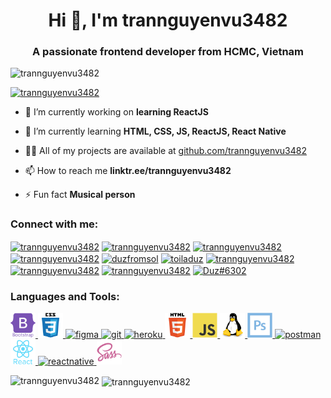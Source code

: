 <h1 align="center">Hi 👋, I'm trannguyenvu3482</h1>
<h3 align="center">A passionate frontend developer from HCMC, Vietnam</h3>

<p align="left"> <img src="https://komarev.com/ghpvc/?username=trannguyenvu3482&label=Profile%20views&color=0e75b6&style=flat" alt="trannguyenvu3482" /> </p>

<p align="left"> <a href="https://github.com/ryo-ma/github-profile-trophy"><img src="https://github-profile-trophy.vercel.app/?username=trannguyenvu3482" alt="trannguyenvu3482" /></a> </p>

- 🔭 I’m currently working on **learning ReactJS**

- 🌱 I’m currently learning **HTML, CSS, JS, ReactJS, React Native**

- 👨‍💻 All of my projects are available at [github.com/trannguyenvu3482](github.com/trannguyenvu3482)

- 📫 How to reach me **linktr.ee/trannguyenvu3482**

- ⚡ Fun fact **Musical person**

<h3 align="left">Connect with me:</h3>
<p align="left">
<a href="https://codepen.io/trannguyenvu3482" target="blank"><img align="center" src="https://raw.githubusercontent.com/rahuldkjain/github-profile-readme-generator/master/src/images/icons/Social/codepen.svg" alt="trannguyenvu3482" height="30" width="40" /></a>
<a href="https://linkedin.com/in/trannguyenvu3482" target="blank"><img align="center" src="https://raw.githubusercontent.com/rahuldkjain/github-profile-readme-generator/master/src/images/icons/Social/linked-in-alt.svg" alt="trannguyenvu3482" height="30" width="40" /></a>
<a href="https://stackoverflow.com/users/trannguyenvu3482" target="blank"><img align="center" src="https://raw.githubusercontent.com/rahuldkjain/github-profile-readme-generator/master/src/images/icons/Social/stack-overflow.svg" alt="trannguyenvu3482" height="30" width="40" /></a>
<a href="https://codesandbox.com/trannguyenvu3482" target="blank"><img align="center" src="https://raw.githubusercontent.com/rahuldkjain/github-profile-readme-generator/master/src/images/icons/Social/codesandbox.svg" alt="trannguyenvu3482" height="30" width="40" /></a>
<a href="https://fb.com/duzfromsol" target="blank"><img align="center" src="https://raw.githubusercontent.com/rahuldkjain/github-profile-readme-generator/master/src/images/icons/Social/facebook.svg" alt="duzfromsol" height="30" width="40" /></a>
<a href="https://instagram.com/toiladuz" target="blank"><img align="center" src="https://raw.githubusercontent.com/rahuldkjain/github-profile-readme-generator/master/src/images/icons/Social/instagram.svg" alt="toiladuz" height="30" width="40" /></a>
<a href="https://www.behance.net/trannguyenvu3482" target="blank"><img align="center" src="https://raw.githubusercontent.com/rahuldkjain/github-profile-readme-generator/master/src/images/icons/Social/behance.svg" alt="trannguyenvu3482" height="30" width="40" /></a>
<a href="https://www.hackerrank.com/trannguyenvu3482" target="blank"><img align="center" src="https://raw.githubusercontent.com/rahuldkjain/github-profile-readme-generator/master/src/images/icons/Social/hackerrank.svg" alt="trannguyenvu3482" height="30" width="40" /></a>
<a href="https://www.leetcode.com/trannguyenvu3482" target="blank"><img align="center" src="https://raw.githubusercontent.com/rahuldkjain/github-profile-readme-generator/master/src/images/icons/Social/leet-code.svg" alt="trannguyenvu3482" height="30" width="40" /></a>
<a href="https://discord.gg/Duz#6302" target="blank"><img align="center" src="https://raw.githubusercontent.com/rahuldkjain/github-profile-readme-generator/master/src/images/icons/Social/discord.svg" alt="Duz#6302" height="30" width="40" /></a>
</p>

<h3 align="left">Languages and Tools:</h3>
<p align="left"> <a href="https://getbootstrap.com" target="_blank" rel="noreferrer"> <img src="https://raw.githubusercontent.com/devicons/devicon/master/icons/bootstrap/bootstrap-plain-wordmark.svg" alt="bootstrap" width="40" height="40"/> </a> <a href="https://www.w3schools.com/css/" target="_blank" rel="noreferrer"> <img src="https://raw.githubusercontent.com/devicons/devicon/master/icons/css3/css3-original-wordmark.svg" alt="css3" width="40" height="40"/> </a> <a href="https://www.figma.com/" target="_blank" rel="noreferrer"> <img src="https://www.vectorlogo.zone/logos/figma/figma-icon.svg" alt="figma" width="40" height="40"/> </a> <a href="https://git-scm.com/" target="_blank" rel="noreferrer"> <img src="https://www.vectorlogo.zone/logos/git-scm/git-scm-icon.svg" alt="git" width="40" height="40"/> </a> <a href="https://heroku.com" target="_blank" rel="noreferrer"> <img src="https://www.vectorlogo.zone/logos/heroku/heroku-icon.svg" alt="heroku" width="40" height="40"/> </a> <a href="https://www.w3.org/html/" target="_blank" rel="noreferrer"> <img src="https://raw.githubusercontent.com/devicons/devicon/master/icons/html5/html5-original-wordmark.svg" alt="html5" width="40" height="40"/> </a> <a href="https://developer.mozilla.org/en-US/docs/Web/JavaScript" target="_blank" rel="noreferrer"> <img src="https://raw.githubusercontent.com/devicons/devicon/master/icons/javascript/javascript-original.svg" alt="javascript" width="40" height="40"/> </a> <a href="https://www.linux.org/" target="_blank" rel="noreferrer"> <img src="https://raw.githubusercontent.com/devicons/devicon/master/icons/linux/linux-original.svg" alt="linux" width="40" height="40"/> </a> <a href="https://www.photoshop.com/en" target="_blank" rel="noreferrer"> <img src="https://raw.githubusercontent.com/devicons/devicon/master/icons/photoshop/photoshop-line.svg" alt="photoshop" width="40" height="40"/> </a> <a href="https://postman.com" target="_blank" rel="noreferrer"> <img src="https://www.vectorlogo.zone/logos/getpostman/getpostman-icon.svg" alt="postman" width="40" height="40"/> </a> <a href="https://reactjs.org/" target="_blank" rel="noreferrer"> <img src="https://raw.githubusercontent.com/devicons/devicon/master/icons/react/react-original-wordmark.svg" alt="react" width="40" height="40"/> </a> <a href="https://reactnative.dev/" target="_blank" rel="noreferrer"> <img src="https://reactnative.dev/img/header_logo.svg" alt="reactnative" width="40" height="40"/> </a> <a href="https://sass-lang.com" target="_blank" rel="noreferrer"> <img src="https://raw.githubusercontent.com/devicons/devicon/master/icons/sass/sass-original.svg" alt="sass" width="40" height="40"/> </a> </p>

<p><img align="left" src="https://github-readme-stats.vercel.app/api/top-langs?username=trannguyenvu3482&show_icons=true&locale=en&layout=compact" alt="trannguyenvu3482" /></p>

<p>&nbsp;<img align="center" src="https://github-readme-stats.vercel.app/api?username=trannguyenvu3482&show_icons=true&theme=dark&locale=en" alt="trannguyenvu3482" /></p>
